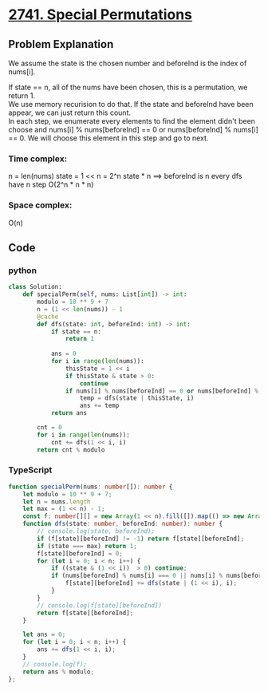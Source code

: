 # [2741. Special Permutations](https://leetcode.cn/problems/special-permutations/description/?envType=daily-question&envId=2024-06-26)



## Problem Explanation
We assume the state is the chosen number and beforeInd is the index of nums[i].

If state == n, all of the nums have been chosen, this is a permutation, we return 1.  
We use memory recurision to do that. If the state and beforeInd have been appear, we can just return this count.  
In each step, we enumerate every elements to find the element didn't been choose and nums[i] % nums[beforeInd] == 0 or nums[beforeInd] % nums[i] == 0.
We will choose this element in this step and go to next.
### Time complex:
n = len(nums)
state = 1 << n  = 2^n
state * n  ==> beforeInd is n
every dfs have n step
O(2^n * n * n)
### Space complex:
O(n)
## Code

### python
```python
class Solution:
    def specialPerm(self, nums: List[int]) -> int:
        modulo = 10 ** 9 + 7
        n = (1 << len(nums)) - 1
        @cache
        def dfs(state: int, beforeInd: int) -> int:
            if state == n:
                return 1
            
            ans = 0
            for i in range(len(nums)):
                thisState = 1 << i
                if thisState & state > 0:
                    continue
                if nums[i] % nums[beforeInd] == 0 or nums[beforeInd] % nums[i] == 0:
                    temp = dfs(state | thisState, i)
                    ans += temp
            return ans

        cnt = 0    
        for i in range(len(nums)):
            cnt += dfs(1 << i, i)
        return cnt % modulo

```

### TypeScript
```TypeScript
function specialPerm(nums: number[]): number {
    let modulo = 10 ** 9 + 7;
    let n = nums.length
    let max = (1 << n) - 1;
    const f: number[][] = new Array(1 << n).fill([]).map(() => new Array(n).fill(-1));
    function dfs(state: number, beforeInd: number): number {
        // console.log(state, beforeInd);
        if (f[state][beforeInd] != -1) return f[state][beforeInd];
        if (state === max) return 1;
        f[state][beforeInd] = 0;
        for (let i = 0; i < n; i++) {
            if ((state & (1 << i))  > 0) continue;
            if (nums[beforeInd] % nums[i] === 0 || nums[i] % nums[beforeInd] === 0) {
                f[state][beforeInd] += dfs(state | (1 << i), i);
            }
        }
        // console.log(f[state][beforeInd])
        return f[state][beforeInd];
    }

    let ans = 0;
    for (let i = 0; i < n; i++) {
        ans += dfs(1 << i, i);
    }
    // console.log(f);
    return ans % modulo;
};
```